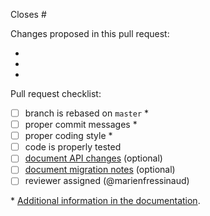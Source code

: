 Closes #

Changes proposed in this pull request:

-
-
-

Pull request checklist:

- [ ] branch is rebased on `master` \*
- [ ] proper commit messages \*
- [ ] proper coding style \*
- [ ] code is properly tested
- [ ] [document API changes](https://github.com/marienfressinaud/lessy/tree/master/docs/api) (optional)
- [ ] [document migration notes](https://github.com/marienfressinaud/lessy/blob/master/CHANGELOG.md) (optional)
- [ ] reviewer assigned (@marienfressinaud)

\* [Additional information in the documentation](https://github.com/marienfressinaud/lessy/tree/master/docs/pull_request.md).
